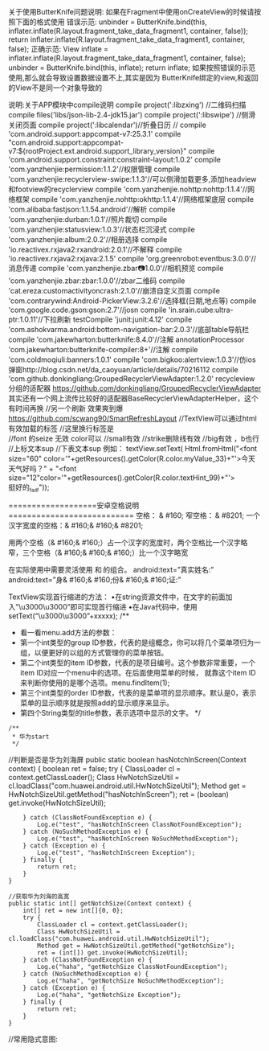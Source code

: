 

关于使用ButterKnife问题说明:
如果在Fragment中使用onCreateView的时候请按照下面的格式使用
	错误示范:
        unbinder = ButterKnife.bind(this, inflater.inflate(R.layout.fragment_take_data_fragment1, container, false));
        return inflater.inflate(R.layout.fragment_take_data_fragment1, container, false);
	正确示范:
		View inflate = inflater.inflate(R.layout.fragment_take_data_fragment1, container, false);
        unbinder = ButterKnife.bind(this, inflate);
        return inflate;
	如果按照错误的示范使用,那么就会导致设置数据设置不上,其实是因为	ButterKnife绑定的view,和返回的View不是同一个对象导致的
		

说明:关于APP模块中compile说明
    compile project(':libzxing') //二维码扫描
    compile files('libs/json-lib-2.4-jdk15.jar')
    compile project(':libswipe') //侧滑关闭页面
    compile project(':libcalendar')//折叠日历
    // compile 'com.android.support:appcompat-v7:25.3.1'
    compile "com.android.support:appcompat-v7:${rootProject.ext.android.support_library_version}"
    compile 'com.android.support.constraint:constraint-layout:1.0.2'
    compile 'com.yanzhenjie:permission:1.1.2'//权限管理
    compile 'com.yanzhenjie:recyclerview-swipe:1.1.3'//可以侧滑加载更多,添加headview和footview的recyclerview
    compile 'com.yanzhenjie.nohttp:nohttp:1.1.4'//网络框架
    compile 'com.yanzhenjie.nohttp:okhttp:1.1.4'//网络框架底层
    compile 'com.alibaba:fastjson:1.1.54.android'//解析
    compile 'com.yanzhenjie:durban:1.0.1'//照片裁切
    compile 'com.yanzhenjie:statusview:1.0.3'//状态栏沉浸式
    compile 'com.yanzhenjie:album:2.0.2'//相册选择
    compile 'io.reactivex.rxjava2:rxandroid:2.0.1'//不解释
    compile 'io.reactivex.rxjava2:rxjava:2.1.5'
    compile 'org.greenrobot:eventbus:3.0.0'//消息传递
    compile 'com.yanzhenjie.zbar:camera:1.0.0'//相机预览
    compile 'com.yanzhenjie.zbar:zbar:1.0.0'//zbar二维码
    compile 'cat.ereza:customactivityoncrash:2.1.0'//崩溃自定义页面
    compile 'com.contrarywind:Android-PickerView:3.2.6'//选择框(日期,地点等)
    compile 'com.google.code.gson:gson:2.7'//josn
    compile 'in.srain.cube:ultra-ptr:1.0.11'//下拉刷新
    testCompile 'junit:junit:4.12'
    compile 'com.ashokvarma.android:bottom-navigation-bar:2.0.3'//底部table导航栏
    compile 'com.jakewharton:butterknife:8.4.0'//注解
    annotationProcessor 'com.jakewharton:butterknife-compiler:8+'//注解
    compile 'com.coldmoqiuli:banners:1.0.1'
    compile 'com.bigkoo:alertview:1.0.3'//仿ios弹窗http://blog.csdn.net/da_caoyuan/article/details/70216112
     compile 'com.github.donkingliang:GroupedRecyclerViewAdapter:1.2.0' recycleview 分组的适配器  https://github.com/donkingliang/GroupedRecyclerViewAdapter
     其实还有一个网上流传比较好的适配器BaseRecyclerViewAdapterHelper，这个有时间再换
        //另一个刷新  效果爽到爆 https://github.com/scwang90/SmartRefreshLayout
//TextView可以通过html有效加载的标签
  //这里换行标签是<br/>
  //font 的seize 无效 color可以
 //small有效
 //strike删除线有效
 //big有效 ，b也行
 //上标文本sup
  //下表文本sup
  例如：
        textView.setText(
                Html.fromHtml("<font size=\"60\" color='"+getResources().getColor(R.color.myValue_33)+"'>今天天气好吗？</font>" +
                "<font size=\"12\"color='"+getResources().getColor(R.color.textHint_99)+"'><br/>挺好的<sub><small>fadf</small></sub></font>"));


===================安卓空格说明===========================
空格： & #160;
窄空格： & #8201;
一个汉字宽度的空格：& #160;& #160;& #8201;

用两个空格（& #160;& #160;）占一个汉字的宽度时，两个空格比一个汉字略窄，三个空格（& #160;& #160;& #160;）比一个汉字略宽

在实际使用中需要灵活使用 和 的组合。
android:text=”真实姓名:”
android:text=”身& #160;& #160;份& #160;& #160;证:”

TextView实现首行缩进的方法：
•在string资源文件中，在文字的前面加入”\u3000\u3000”即可实现首行缩进
•在Java代码中，使用setText(“\u3000\u3000”+xxxxx);
  /**
  *  看一看menu.add方法的参数：
  *  第一个int类型的group ID参数，代表的是组概念，你可以将几个菜单项归为一组，以便更好的以组的方式管理你的菜单按钮。
  *  第二个int类型的item ID参数，代表的是项目编号。这个参数非常重要，一个item ID对应一个menu中的选项。在后面使用菜单的时候，
  就靠这个item ID来判断你使用的是哪个选项。menu.findItem(1);
  *  第三个int类型的order ID参数，代表的是菜单项的显示顺序。默认是0，表示菜单的显示顺序就是按照add的显示顺序来显示。
  *  第四个String类型的title参数，表示选项中显示的文字。
   */

    /**
     * 华为start
     */
//判断是否是华为刘海屏
    public static boolean hasNotchInScreen(Context context) {
        boolean ret = false;
        try {
            ClassLoader cl = context.getClassLoader();
            Class HwNotchSizeUtil = cl.loadClass("com.huawei.android.util.HwNotchSizeUtil");
            Method get = HwNotchSizeUtil.getMethod("hasNotchInScreen");
            ret = (boolean) get.invoke(HwNotchSizeUtil);

        } catch (ClassNotFoundException e) {
            Log.e("test", "hasNotchInScreen ClassNotFoundException");
        } catch (NoSuchMethodException e) {
            Log.e("test", "hasNotchInScreen NoSuchMethodException");
        } catch (Exception e) {
            Log.e("test", "hasNotchInScreen Exception");
        } finally {
            return ret;
        }
    }

    //获取华为刘海的高宽
    public static int[] getNotchSize(Context context) {
        int[] ret = new int[]{0, 0};
        try {
            ClassLoader cl = context.getClassLoader();
            Class HwNotchSizeUtil = cl.loadClass("com.huawei.android.util.HwNotchSizeUtil");
            Method get = HwNotchSizeUtil.getMethod("getNotchSize");
            ret = (int[]) get.invoke(HwNotchSizeUtil);
        } catch (ClassNotFoundException e) {
            Log.e("haha", "getNotchSize ClassNotFoundException");
        } catch (NoSuchMethodException e) {
            Log.e("haha", "getNotchSize NoSuchMethodException");
        } catch (Exception e) {
            Log.e("haha", "getNotchSize Exception");
        } finally {
            return ret;
        }
    }

//常用隐式意图:
